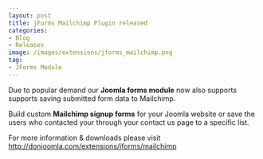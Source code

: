 ```yaml
---
layout: post
title: jForms Mailchimp Plugin released
categories: 
- Blog
- Releases
image: /images/extensions/jforms_mailchimp.png
tag: 
- JForms Module
---
```

Due to popular demand our **Joomla forms module** now also supports supports saving submitted form data to Mailchimp.

Build custom **Mailchimp signup forms** for your Joomla website or save the users who contacted your through your contact us page to a specific list.

For more information & downloads please visit <http://donjoomla.com/extensions/jforms/mailchimp>